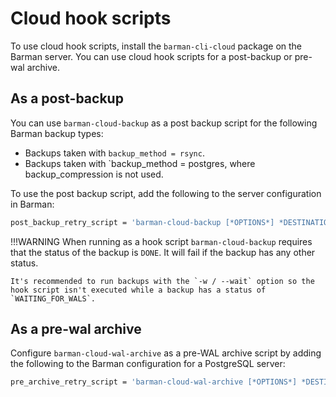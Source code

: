 # Cloud hook scripts

To use cloud hook scripts, install the `barman-cli-cloud` package on the Barman server.  You can use cloud hook scripts for a post-backup or pre-wal archive.

## As a post-backup

You can use `barman-cloud-backup` as a post backup script for the following Barman backup types:

- Backups taken with `backup_method = rsync`.
- Backups taken with `backup_method = postgres, where backup_compression is not used.

To use the post backup script, add the following to the server configuration in Barman:
```bash
post_backup_retry_script = 'barman-cloud-backup [*OPTIONS*] *DESTINATION_URL* ${BARMAN_SERVER}
```

!!!WARNING
    When running as a hook script `barman-cloud-backup` requires that the status of the backup is `DONE`.  It will fail if the backup has any other status. 
    
    It's recommended to run backups with the `-w / --wait` option so the hook script isn't executed while a backup has a status of `WAITING_FOR_WALS`.

## As a pre-wal archive

Configure `barman-cloud-wal-archive` as a pre-WAL archive script by adding the following to the Barman configuration for a PostgreSQL server:
```bash
pre_archive_retry_script = 'barman-cloud-wal-archive [*OPTIONS*] *DESTINATION_URL* ${BARMAN_SERVER}'
```